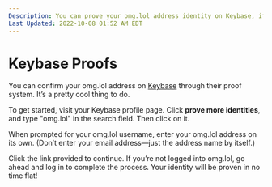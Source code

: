 ```yaml
---
Description: You can prove your omg.lol address identity on Keybase, if you want  
Last Updated: 2022-10-08 01:52 AM EDT
---
```


# Keybase Proofs

You can confirm your omg.lol address on [Keybase](https://keybase.io) through their proof system. It’s a pretty cool thing to do.

To get started, visit your Keybase profile page. Click **prove more identities**, and type "omg.lol" in the search field. Then click on it.

When prompted for your omg.lol username, enter your omg.lol address on its own. (Don’t enter your email address—just the address name by itself.)

Click the link provided to continue. If you’re not logged into omg.lol, go ahead and log in to complete the process. Your identity will be proven in no time flat!
